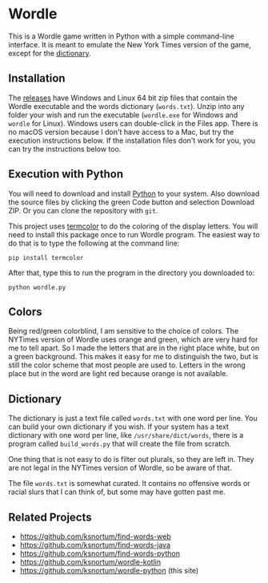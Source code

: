 # Wordle

This is a Wordle game written in Python with a simple command-line interface.  It is meant to emulate the New York Times version of the game, except for the [dictionary](#dictionary).

## Installation

The [releases](https://github.com/ksnortum/wordle-python/releases) have Windows and Linux 64 bit zip files that contain the Wordle executable and the words dictionary (`words.txt`).  Unzip into any folder your wish and run the executable (`wordle.exe` for Windows and `wordle` for Linux).  Windows users can double-click in the Files app.  There is no macOS version because I don't have access to a Mac, but try the execution instructions below.  If the installation files don't work for you, you can try the instructions below too.

## Execution with Python

You will need to download and install [Python](https://www.python.org/downloads/) to your system.  Also download the source files by clicking the green Code button and selection Download ZIP.  Or you can clone the repository with `git`.

This project uses [termcolor](https://pypi.org/project/termcolor/) to do the coloring of the display letters.  You will need to install this package once to run Wordle program.  The easiest way to do that is to type the following at the
command line:

    pip install termcolor

After that, type this to run the program in the directory you downloaded to:

    python wordle.py

## Colors

Being red/green colorblind, I am sensitive to the choice of colors.  The NYTimes version of Wordle uses orange and green, which are very hard for me to tell apart.  So I made the letters that are in the right place white, but on a green background.  This makes it easy for me to distinguish the two, but is still the color scheme that most people are used to.  Letters in the wrong place but in the word are light red because orange is not available.

## Dictionary

The dictionary is just a text file called `words.txt` with one word per line.  You can build your own dictionary if you wish.  If your system has a text dictionary with one word per line, like `/usr/share/dict/words`, there is a program called `build_words.py` that will create the file from scratch.

One thing that is not easy to do is filter out plurals, so they are left in.  They are not legal in the NYTimes version of Wordle, so be aware of that.

The file `words.txt` is somewhat curated.  It contains no offensive words or racial slurs that I can think of, but some may have gotten past me.

## Related Projects

* <https://github.com/ksnortum/find-words-web>
* <https://github.com/ksnortum/find-words-java>
* <https://github.com/ksnortum/find-words-python>
* <https://github.com/ksnortum/wordle-kotlin>
* <https://github.com/ksnortum/wordle-python> (this site)
